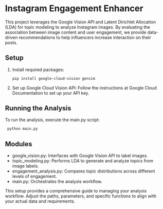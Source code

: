 # Instagram Engagement Enhancer
This project leverages the Google Vision API and Latent Dirichlet Allocation (LDA) for topic modeling to analyze Instagram images. By evaluating the association between image content and user engagement, we provide data-driven recommendations to help influencers increase interaction on their posts.

## Setup
1. Install required packages:
   ```bash
   pip install google-cloud-vision gensim
   ```
   
2. Set up Google Cloud Vision API:
Follow the instructions at Google Cloud Documentation to set up your API key.

## Running the Analysis
To run the analysis, execute the main.py script:
   ```bash
    python main.py
   ```
 
## Modules
- google_vision.py: Interfaces with Google Vision API to label images.
- topic_modeling.py: Performs LDA to generate and analyze topics from image labels.
- engagement_analysis.py: Compares topic distributions across different levels of engagement.
- main.py: Orchestrates the analysis workflow.

This setup provides a comprehensive guide to managing your analysis workflow. Adjust the paths, parameters, and specific functions to align with your actual data and requirements.
